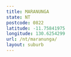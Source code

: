 ```yaml
---
title: MARANUNGA
state: NT
postcode: 0822
latitude: -11.75841975
longitude: 130.6254299
url: /nt/maranunga/
layout: suburb
---
```

